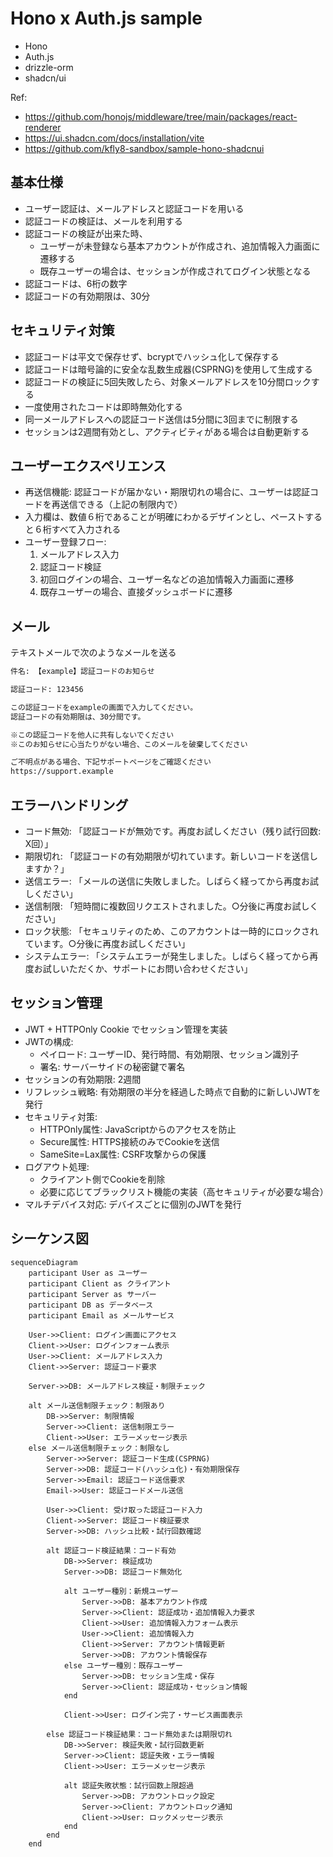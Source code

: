 # Hono x Auth.js sample

- Hono
- Auth.js
- drizzle-orm
- shadcn/ui


Ref:
- https://github.com/honojs/middleware/tree/main/packages/react-renderer
- https://ui.shadcn.com/docs/installation/vite
- https://github.com/kfly8-sandbox/sample-hono-shadcnui

## 基本仕様

- ユーザー認証は、メールアドレスと認証コードを用いる
- 認証コードの検証は、メールを利用する
- 認証コードの検証が出来た時、
  - ユーザーが未登録なら基本アカウントが作成され、追加情報入力画面に遷移する
  - 既存ユーザーの場合は、セッションが作成されてログイン状態となる
- 認証コードは、6桁の数字
- 認証コードの有効期限は、30分

## セキュリティ対策

- 認証コードは平文で保存せず、bcryptでハッシュ化して保存する
- 認証コードは暗号論的に安全な乱数生成器(CSPRNG)を使用して生成する
- 認証コードの検証に5回失敗したら、対象メールアドレスを10分間ロックする
- 一度使用されたコードは即時無効化する
- 同一メールアドレスへの認証コード送信は5分間に3回までに制限する
- セッションは2週間有効とし、アクティビティがある場合は自動更新する

## ユーザーエクスペリエンス

- 再送信機能: 認証コードが届かない・期限切れの場合に、ユーザーは認証コードを再送信できる（上記の制限内で）
- 入力欄は、数値６桁であることが明確にわかるデザインとし、ペーストすると６桁すべて入力される
- ユーザー登録フロー:
    1. メールアドレス入力
    2. 認証コード検証
    3. 初回ログインの場合、ユーザー名などの追加情報入力画面に遷移
    4. 既存ユーザーの場合、直接ダッシュボードに遷移

## メール

テキストメールで次のようなメールを送る

```txt
件名: 【example】認証コードのお知らせ

認証コード: 123456

この認証コードをexampleの画面で入力してください。
認証コードの有効期限は、30分間です。

※この認証コードを他人に共有しないでください
※このお知らせに心当たりがない場合、このメールを破棄してください

ご不明点がある場合、下記サポートページをご確認ください
https://support.example
```

## エラーハンドリング

- コード無効: 「認証コードが無効です。再度お試しください（残り試行回数: X回）」
- 期限切れ: 「認証コードの有効期限が切れています。新しいコードを送信しますか？」
- 送信エラー: 「メールの送信に失敗しました。しばらく経ってから再度お試しください」
- 送信制限: 「短時間に複数回リクエストされました。○分後に再度お試しください」
- ロック状態: 「セキュリティのため、このアカウントは一時的にロックされています。○分後に再度お試しください」
- システムエラー: 「システムエラーが発生しました。しばらく経ってから再度お試しいただくか、サポートにお問い合わせください」

## セッション管理

- JWT + HTTPOnly Cookie でセッション管理を実装
- JWTの構成:
  - ペイロード: ユーザーID、発行時間、有効期限、セッション識別子
  - 署名: サーバーサイドの秘密鍵で署名
- セッションの有効期限: 2週間
- リフレッシュ戦略: 有効期限の半分を経過した時点で自動的に新しいJWTを発行
- セキュリティ対策:
  - HTTPOnly属性: JavaScriptからのアクセスを防止
  - Secure属性: HTTPS接続のみでCookieを送信
  - SameSite=Lax属性: CSRF攻撃からの保護
- ログアウト処理: 
  - クライアント側でCookieを削除
  - 必要に応じてブラックリスト機能の実装（高セキュリティが必要な場合）
- マルチデバイス対応: デバイスごとに個別のJWTを発行

## シーケンス図

```mermaid
sequenceDiagram
    participant User as ユーザー
    participant Client as クライアント
    participant Server as サーバー
    participant DB as データベース
    participant Email as メールサービス
    
    User->>Client: ログイン画面にアクセス
    Client->>User: ログインフォーム表示
    User->>Client: メールアドレス入力
    Client->>Server: 認証コード要求
    
    Server->>DB: メールアドレス検証・制限チェック
    
    alt メール送信制限チェック：制限あり
        DB->>Server: 制限情報
        Server->>Client: 送信制限エラー
        Client->>User: エラーメッセージ表示
    else メール送信制限チェック：制限なし
        Server->>Server: 認証コード生成(CSPRNG)
        Server->>DB: 認証コード(ハッシュ化)・有効期限保存
        Server->>Email: 認証コード送信要求
        Email->>User: 認証コードメール送信
        
        User->>Client: 受け取った認証コード入力
        Client->>Server: 認証コード検証要求
        Server->>DB: ハッシュ比較・試行回数確認
        
        alt 認証コード検証結果：コード有効
            DB->>Server: 検証成功
            Server->>DB: 認証コード無効化
            
            alt ユーザー種別：新規ユーザー
                Server->>DB: 基本アカウント作成
                Server->>Client: 認証成功・追加情報入力要求
                Client->>User: 追加情報入力フォーム表示
                User->>Client: 追加情報入力
                Client->>Server: アカウント情報更新
                Server->>DB: アカウント情報保存
            else ユーザー種別：既存ユーザー
                Server->>DB: セッション生成・保存
                Server->>Client: 認証成功・セッション情報
            end
            
            Client->>User: ログイン完了・サービス画面表示
            
        else 認証コード検証結果：コード無効または期限切れ
            DB->>Server: 検証失敗・試行回数更新
            Server->>Client: 認証失敗・エラー情報
            Client->>User: エラーメッセージ表示
            
            alt 認証失敗状態：試行回数上限超過
                Server->>DB: アカウントロック設定
                Server->>Client: アカウントロック通知
                Client->>User: ロックメッセージ表示
            end
        end
    end
```
